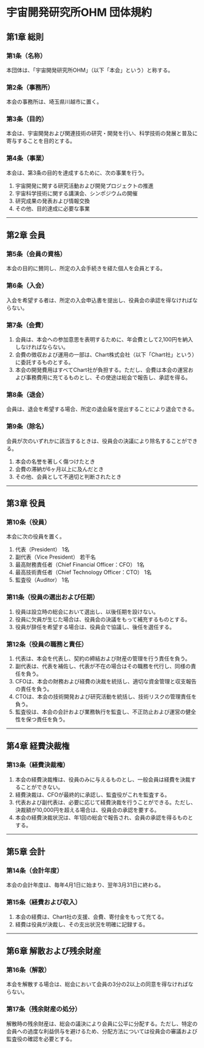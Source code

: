 # 宇宙開発研究所OHM 団体規約

## 第1章 総則
### 第1条（名称）
本団体は、「宇宙開発研究所OHM」（以下「本会」という）と称する。

### 第2条（事務所）
本会の事務所は、埼玉県川越市に置く。

### 第3条（目的）
本会は、宇宙開発および関連技術の研究・開発を行い、科学技術の発展と普及に寄与することを目的とする。

### 第4条（事業）
本会は、第3条の目的を達成するために、次の事業を行う。  
1. 宇宙開発に関する研究活動および開発プロジェクトの推進  
2. 宇宙科学技術に関する講演会、シンポジウムの開催  
3. 研究成果の発表および情報交換  
4. その他、目的達成に必要な事業  

---

## 第2章 会員
### 第5条（会員の資格）
本会の目的に賛同し、所定の入会手続きを経た個人を会員とする。

### 第6条（入会）
入会を希望する者は、所定の入会申込書を提出し、役員会の承認を得なければならない。

### 第7条（会費）
1. 会員は、本会への参加意思を表明するために、年会費として2,100円を納入しなければならない。  
2. 会費の徴収および運用の一部は、Chart株式会社（以下「Chart社」という）に委託するものとする。  
3. 本会の開発費用はすべてChart社が負担する。ただし、会費は本会の運営および事務費用に充てるものとし、その使途は総会で報告し、承認を得る。

### 第8条（退会）
会員は、退会を希望する場合、所定の退会届を提出することにより退会できる。

### 第9条（除名）
会員が次のいずれかに該当するときは、役員会の決議により除名することができる。  
1. 本会の名誉を著しく傷つけたとき  
2. 会費の滞納が6ヶ月以上に及んだとき  
3. その他、会員として不適切と判断されたとき  

---

## 第3章 役員
### 第10条（役員）
本会に次の役員を置く。  
1. 代表（President） 1名  
2. 副代表（Vice President） 若干名  
3. 最高財務責任者（Chief Financial Officer：CFO） 1名  
4. 最高技術責任者（Chief Technology Officer：CTO） 1名  
5. 監査役（Auditor） 1名  

### 第11条（役員の選出および任期）
1. 役員は設立時の総会において選出し、以後任期を設けない。  
2. 役員に欠員が生じた場合は、役員会の決議をもって補充するものとする。  
3. 役員が辞任を希望する場合は、役員会で協議し、後任を選任する。

### 第12条（役員の職務と責任）
1. 代表は、本会を代表し、契約の締結および財産の管理を行う責任を負う。  
2. 副代表は、代表を補佐し、代表が不在の場合はその職務を代行し、同様の責任を負う。  
3. CFOは、本会の財務および経費の決裁を統括し、適切な資金管理と収支報告の責任を負う。  
4. CTOは、本会の技術開発および研究活動を統括し、技術リスクの管理責任を負う。  
5. 監査役は、本会の会計および業務執行を監査し、不正防止および運営の健全性を保つ責任を負う。

---

## 第4章 経費決裁権
### 第13条（経費決裁権）
1. 本会の経費決裁権は、役員のみに与えるものとし、一般会員は経費を決裁することができない。  
2. 経費決裁は、CFOが最終的に承認し、監査役がこれを監査する。  
3. 代表および副代表は、必要に応じて経費決裁を行うことができる。ただし、決裁額が10,000円を超える場合は、役員会の承認を要する。  
4. 本会の経費決裁状況は、年1回の総会で報告され、会員の承認を得るものとする。  

---

## 第5章 会計
### 第14条（会計年度）
本会の会計年度は、毎年4月1日に始まり、翌年3月31日に終わる。

### 第15条（経費および収入）
1. 本会の経費は、Chart社の支援、会費、寄付金をもって充てる。  
2. 経費は役員が決裁し、その支出状況を明確に記録する。  

---

## 第6章 解散および残余財産
### 第16条（解散）
本会を解散する場合は、総会において会員の3分の2以上の同意を得なければならない。

### 第17条（残余財産の処分）
解散時の残余財産は、総会の議決により会員に公平に分配する。ただし、特定の会員への過度な利益供与を避けるため、分配方法については役員会の審議および監査役の確認を必要とする。
